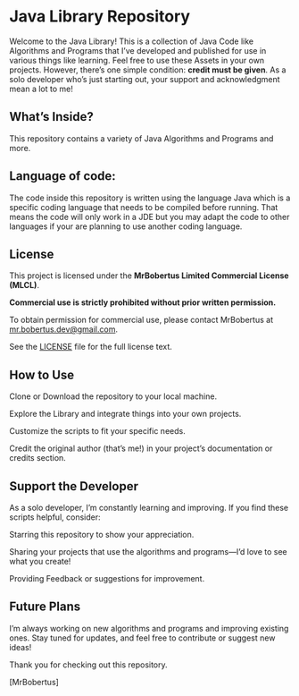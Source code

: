 # Java Library Repository
Welcome to the Java Library! This is a collection of Java Code like Algorithms and Programs that I’ve developed and published for use in various things like learning. Feel free to use these Assets in your own projects. However, there’s one simple condition: **credit must be given**. As a solo developer who’s just starting out, your support and acknowledgment mean a lot to me!

## What’s Inside?
This repository contains a variety of Java Algorithms and Programs and more.

## Language of code:
The code inside this repository is written using the language Java which is a specific coding language that needs to be compiled before running. That means the code will only work in a JDE but you may adapt the code to other languages if your are planning to use another coding language.

## License

This project is licensed under the **MrBobertus Limited Commercial License (MLCL)**.

**Commercial use is strictly prohibited without prior written permission.**

To obtain permission for commercial use, please contact MrBobertus at mr.bobertus.dev@gmail.com.

See the [LICENSE](https://github.com/MrBobertus/Important-Documents/blob/main/MLCL%20-%20MrBobertus%20Limited%20Commercial%20License.md) file for the full license text.

## How to Use
Clone or Download the repository to your local machine.

Explore the Library and integrate things into your own projects.

Customize the scripts to fit your specific needs.

Credit the original author (that’s me!) in your project’s documentation or credits section.

## Support the Developer
As a solo developer, I’m constantly learning and improving. If you find these scripts helpful, consider:

Starring this repository to show your appreciation.

Sharing your projects that use the algorithms and programs—I’d love to see what you create!

Providing Feedback or suggestions for improvement.

## Future Plans
I’m always working on new algorithms and programs and improving existing ones. Stay tuned for updates, and feel free to contribute or suggest new ideas!

Thank you for checking out this repository.

[MrBobertus]
